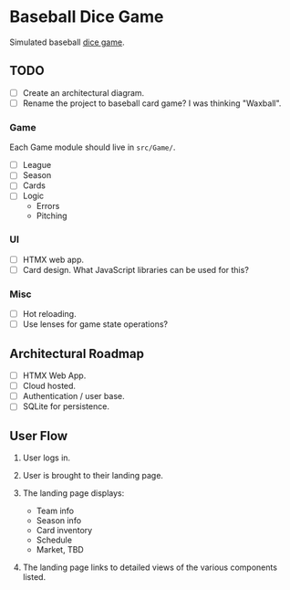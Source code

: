 # Baseball Dice Game

Simulated baseball [dice game](https://milb.bamcontent.com/documents/8/5/8/313285858/BaseballDiceGame_LouisvilleBats.pdf).

## TODO

- [ ] Create an architectural diagram.
- [ ] Rename the project to baseball card game? I was thinking "Waxball".

### Game

Each Game module should live in `src/Game/`.

- [ ] League
- [ ] Season
- [ ] Cards
- [ ] Logic
  - Errors
  - Pitching

### UI

- [ ] HTMX web app.
- [ ] Card design. What JavaScript libraries can be used for this?

### Misc

- [ ] Hot reloading.
- [ ] Use lenses for game state operations?

## Architectural Roadmap

- [ ] HTMX Web App.
- [ ] Cloud hosted.
- [ ] Authentication / user base.
- [ ] SQLite for persistence.

## User Flow

1. User logs in.
2. User is brought to their landing page.
3. The landing page displays:

   - Team info
   - Season info
   - Card inventory
   - Schedule
   - Market, TBD

4. The landing page links to detailed views of the various components
   listed.
